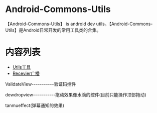 # Android-Commons-Utils
【Android-Commons-Utils】 is android dev utils。【Android-Commons-Utils】是Android日常开发的常用工具类的合集。

# 内容列表
- [Utils工具](https://github.com/waylen505/Au/tree/master/app/src/main/java/com/au/wxl/utils)
- [Recevier广播](https://github.com/Waylenw/Android-Commons-Utils/tree/master/app/src/main/java/com/au/wxl/recevier)

ValidateView-----------验证码控件<br/>

dewdropview-----------拖动效果像水滴的控件(目前只能操作顶部拖动)<br/>

tanmueffect(弹幕通知的效果)
